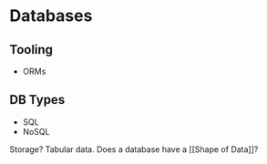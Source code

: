 # Databases
## Tooling

- ORMs

## DB Types

- SQL
- NoSQL

Storage? Tabular data. Does a database have a [[Shape of Data]]?

